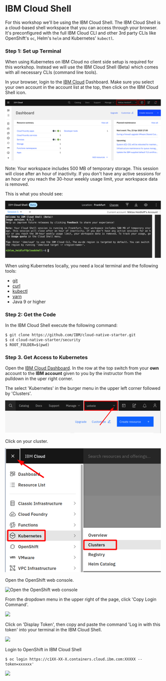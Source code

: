 # IBM Cloud Shell

For this workshop we'll be using the IBM Cloud Shell. The IBM Cloud Shell is a cloud-based shell workspace that you can access through your browser. It's preconfigured with the full IBM Cloud CLI and other 3rd party CLIs like OpenShift's `oc`, Helm's `helm` and Kubernetes' `kubectl`.

### Step 1: Set up Terminal

When using Kubernetes on IBM Cloud no client side setup is required for this workshop. Instead we will use the IBM Cloud Shell (Beta) which comes with all necessary CLIs (command line tools).

In your browser, login to the [IBM Cloud](https://cloud.ibm.com) Dashboard. Make sure you select your own account in the account list at the top, then click on the IBM Cloud Shell icon.

![](../../images/cloud-shell-launch.png)

Note: Your workspace includes 500 MB of temporary storage. This session will close after an hour of inactivity. If you don't have any active sessions for an hour or you reach the 30-hour weekly usage limit, your workspace data is removed.

This is what you should see:

![](../../images/cloud-shell.png)

When using Kubernetes locally, you need a local terminal and the following tools: 

* [git](https://git-scm.com/book/en/v2/Getting-Started-Installing-Git)
* [curl](https://curl.haxx.se/download.html)
* [kubectl](https://kubernetes.io/docs/reference/kubectl/overview/)
* [yarn](https://yarnpkg.com)
* Java 9 or higher

### Step 2: Get the Code

In the IBM Cloud Shell execute the following command:

```
$ git clone https://github.com/IBM/cloud-native-starter.git
$ cd cloud-native-starter/security
$ ROOT_FOLDER=$(pwd)  
```

### Step 3. Get Access to Kubernetes

Open the [IBM Cloud Dashboard](https://cloud.ibm.com). In the row at the top switch from your **own** account to the **IBM account** given to you by the instructor from the pulldown in the uper right corner.

The select 'Kubernetes' in the burger menu in the upper left corner followed by 'Clusters'.

![](../../images/kubernetes-cluster-launch1.png)

Click on your cluster.

![](../../images/kubernetes-cluster-launch2.png)

Open the OpenShift web console.

![Open the OpenShift web console](../../images/openshift-console-launch3.png)

From the dropdown menu in the upper right of the page, click 'Copy Login Command'. 

![](../../images/openshift-login1.png)

Click on 'Display Token', then copy and paste the command 'Log in with this token' into your terminal in the IBM Cloud Shell.

![](../../images/openshift-login2.png)

Login to OpenShift in IBM Cloud Shell

```
$ oc login https://c1XX-XX-X.containers.cloud.ibm.com:XXXXX --token=xxxxxx'
```

![](../../images/openshift-login3.png)

